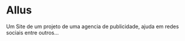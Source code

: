 # Allus
Um Site de um projeto de uma agencia de publicidade, ajuda em redes sociais entre outros...
